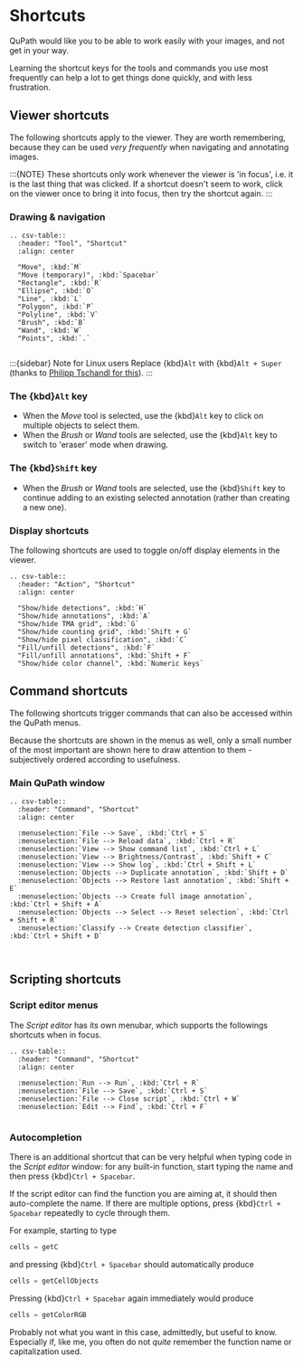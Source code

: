 # Shortcuts

QuPath would like you to be able to work easily with your images, and not get in your way.

Learning the shortcut keys for the tools and commands you use most frequently can help a lot to get things done quickly, and with less frustration.

## Viewer shortcuts

The following shortcuts apply to the viewer.  They are worth remembering, because they can be used *very frequently* when navigating and annotating images.

:::{NOTE}
These shortcuts only work whenever the viewer is 'in focus', i.e. it is the last thing that was clicked.  If a shortcut doesn't seem to work, click on the viewer once to bring it into focus, then try the shortcut again.
:::

### Drawing & navigation

```{eval-rst}
.. csv-table::
  :header: "Tool", "Shortcut"
  :align: center

  "Move", :kbd:`M`
  "Move (temporary)", :kbd:`Spacebar`
  "Rectangle", :kbd:`R`
  "Ellipse", :kbd:`O`
  "Line", :kbd:`L`
  "Polygon", :kbd:`P`
  "Polyline", :kbd:`V`
  "Brush", :kbd:`B`
  "Wand", :kbd:`W`
  "Points", :kbd:`.`


```

:::{sidebar} Note for Linux users
Replace {kbd}`Alt` with {kbd}`Alt + Super` (thanks to [Philipp Tschandl for this](https://groups.google.com/d/msg/qupath-users/QB03tHjRrZs/od-nL_9SBQAJ)).
:::

### The {kbd}`Alt` key

- When the *Move* tool is selected, use the {kbd}`Alt` key to click on multiple objects to select them.
- When the *Brush* or *Wand* tools are selected, use the {kbd}`Alt` key to switch to 'eraser' mode when drawing.

### The {kbd}`Shift` key

- When the *Brush* or *Wand* tools are selected, use the {kbd}`Shift` key to continue adding to an existing selected annotation (rather than creating a new one).

### Display shortcuts

The following shortcuts are used to toggle on/off display elements in the viewer.

```{eval-rst}
.. csv-table::
  :header: "Action", "Shortcut"
  :align: center

  "Show/hide detections", :kbd:`H`
  "Show/hide annotations", :kbd:`A`
  "Show/hide TMA grid", :kbd:`G`
  "Show/hide counting grid", :kbd:`Shift + G`
  "Show/hide pixel classification", :kbd:`C`
  "Fill/unfill detections", :kbd:`F`
  "Fill/unfill annotations", :kbd:`Shift + F`
  "Show/hide color channel", :kbd:`Numeric keys`

```

## Command shortcuts

The following shortcuts trigger commands that can also be accessed within the QuPath menus.

Because the shortcuts are shown in the menus as well, only a small number of the most important are shown here to draw attention to them - subjectively ordered according to usefulness.

### Main QuPath window

```{eval-rst}
.. csv-table::
  :header: "Command", "Shortcut"
  :align: center

  :menuselection:`File --> Save`, :kbd:`Ctrl + S`
  :menuselection:`File --> Reload data`, :kbd:`Ctrl + R`
  :menuselection:`View --> Show command list`, :kbd:`Ctrl + L`
  :menuselection:`View --> Brightness/Contrast`, :kbd:`Shift + C`
  :menuselection:`View --> Show log`, :kbd:`Ctrl + Shift + L`
  :menuselection:`Objects --> Duplicate annotation`, :kbd:`Shift + D`
  :menuselection:`Objects --> Restore last annotation`, :kbd:`Shift + E`
  :menuselection:`Objects --> Create full image annotation`, :kbd:`Ctrl + Shift + A`
  :menuselection:`Objects --> Select --> Reset selection`, :kbd:`Ctrl + Shift + R`
  :menuselection:`Classify --> Create detection classifier`, :kbd:`Ctrl + Shift + D`



```

## Scripting shortcuts

### Script editor menus

The *Script editor* has its own menubar, which supports the followings shortcuts when in focus.

```{eval-rst}
.. csv-table::
  :header: "Command", "Shortcut"
  :align: center

  :menuselection:`Run --> Run`, :kbd:`Ctrl + R`
  :menuselection:`File --> Save`, :kbd:`Ctrl + S`
  :menuselection:`File --> Close script`, :kbd:`Ctrl + W`
  :menuselection:`Edit --> Find`, :kbd:`Ctrl + F`


```

### Autocompletion

There is an additional shortcut that can be very helpful when typing code in the *Script editor* window: for any built-in function, start typing the name and then press {kbd}`Ctrl + Spacebar`.

If the script editor can find the function you are aiming at, it should then auto-complete the name.  If there are multiple options, press {kbd}`Ctrl + Spacebar` repeatedly to cycle through them.

For example, starting to type

```groovy
cells = getC
```

and pressing {kbd}`Ctrl + Spacebar` should automatically produce

```groovy
cells = getCellObjects
```

Pressing {kbd}`Ctrl + Spacebar` again immediately would produce

```groovy
cells = getColorRGB
```

Probably not what you want in this case, admittedly, but useful to know.
Especially if, like me, you often do not *quite* remember the function name or capitalization used.
